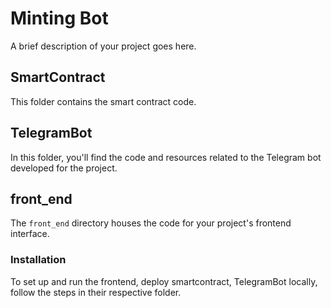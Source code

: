# Minting Bot

A brief description of your project goes here.

## SmartContract

This folder contains the smart contract code.


## TelegramBot

In this folder, you'll find the code and resources related to the Telegram bot developed for the project. 


## front_end

The `front_end` directory houses the code for your project's frontend interface. 


### Installation

To set up and run the frontend, deploy smartcontract, TelegramBot locally, follow the steps in their respective folder.
